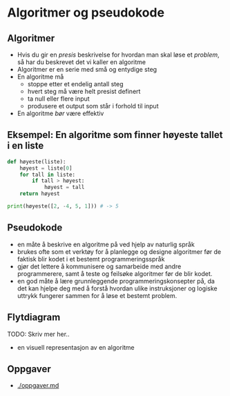 # Algoritmer og pseudokode

## Algoritmer

- Hvis du gir en *presis* beskrivelse for hvordan man skal løse et *problem*, så har du
beskrevet det vi kaller en algoritme 
- Algoritmer er en serie med små og entydige steg
- En algoritme må
  - stoppe etter et endelig antall steg
  - hvert steg må være helt presist definert
  - ta null eller flere input
  - produsere et output som står i forhold til input
- En algoritme *bør* være effektiv

## Eksempel: En algoritme som finner høyeste tallet i en liste

```python
def høyeste(liste):
    høyest = liste[0]
    for tall in liste:
        if tall > høyest:
            høyest = tall
    return høyest

print(høyeste([2, -4, 5, 1])) # -> 5
```

## Pseudokode

- en måte å beskrive en algoritme på ved hjelp av naturlig språk
- brukes ofte som et verktøy for å planlegge og designe algoritmer før de faktisk blir kodet i et bestemt programmeringsspråk
- gjør det lettere å kommunisere og samarbeide med andre programmerere, samt å teste og feilsøke algoritmer før de blir kodet.
- en god måte å lære grunnleggende programmeringskonsepter på, da det kan hjelpe deg med å forstå hvordan ulike instruksjoner og logiske uttrykk fungerer sammen for å løse et bestemt problem.

## Flytdiagram

TODO: Skriv mer her..

- en visuell representasjon av en algoritme 


## Oppgaver

- [./oppgaver.md](./oppgaver.md)